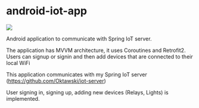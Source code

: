 # android-iot-app
![](https://img.shields.io/badge/Android-3DDC84?style=for-the-badge&logo=android&logoColor=white)


Android application to communicate with Spring IoT server.

The application has MVVM architecture, it uses Coroutines and Retrofit2. Users can signup or signin and then add devices that are connected to their local WiFi

This application communicates with my Spring IoT server (https://github.com/Oktawski/iot-server)

User signing in, signing up, adding new devices (Relays, Lights) is implemented.
